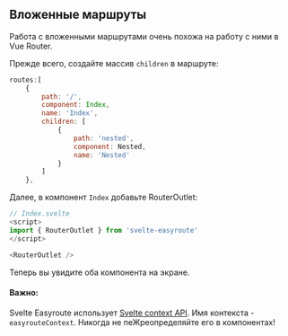 ## Вложенные маршруты

Работа с вложенными маршрутами очень похожа на работу с ними
в Vue Router.

Прежде всего, создайте массив `children` в маршруте:
```javascript
routes:[
    {
        path: '/',
        component: Index,
        name: 'Index',
        children: [
            {
                path: 'nested',
                component: Nested,
                name: 'Nested'
            }
        ]
    },
```

Далее, в компонент `Index` добавьте RouterOutlet:
```javascript
// Index.svelte
<script>
import { RouterOutlet } from 'svelte-easyroute'
</script>

<RouterOutlet />
```

Теперь вы увидите оба компонента на экране.

#### Важно: 
Svelte Easyroute использует [Svelte context API](https://ru.svelte.dev/docs#setContext).
Имя контекста - `easyrouteContext`. Никогда не пеЖреопределяйте 
его в компонентах!
